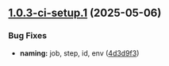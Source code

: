 ## [1.0.3-ci-setup.1](https://github.com/TechnologyEnhancedLearning/TELBlazor/compare/v1.0.2...v1.0.3-ci-setup.1) (2025-05-06)


### Bug Fixes

* **naming:** job, step, id, env ([4d3d9f3](https://github.com/TechnologyEnhancedLearning/TELBlazor/commit/4d3d9f3f07205f3f16fafe019eb5ccb7cd82e687))
